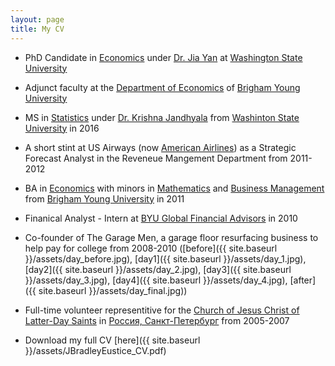 ```yaml
---
layout: page
title: My CV
---
```


* PhD Candidate in [Economics](http://ses.wsu.edu) under [Dr. Jia Yan](https://people.ses.wsu.edu/yan/) at [Washington State University](https://wsu.edu)
* Adjunct faculty at the [Department of Economics](http://ses.wsu.edu) of [Brigham Young University](https://www.byu.edu)
* MS in [Statistics](http://www.math.wsu.edu) under [Dr. Krishna Jandhyala](http://www.math.wsu.edu/faculty/jand/welcome.php) from [Washinton State University](https://wsu.edu) in 2016
* A short stint at US Airways (now [American Airlines](https://www.aa.com/)) as a Strategic Forecast Analyst in the Reveneue Mangement Department from 2011-2012
* BA in [Economics](https://economics.byu.edu) with minors in [Mathematics](https://math.byu.edu) and [Business Management](https://marriottschool.byu.edu) from [Brigham Young University](https://www.byu.edu) in 2011
* Finanical Analyst - Intern at [BYU Global Financial Advisors](https://www.linkedin.com/company/byu-global-financial-advisors/) in 2010
* Co-founder of The Garage Men, a garage floor resurfacing business to help pay for college from 2008-2010 ([before]({{ site.baseurl }}/assets/day_before.jpg), [day1]({{ site.baseurl }}/assets/day_1.jpg), [day2]({{ site.baseurl }}/assets/day_2.jpg), [day3]({{ site.baseurl }}/assets/day_3.jpg), [day4]({{ site.baseurl }}/assets/day_4.jpg), [after]({{ site.baseurl }}/assets/day_final.jpg))
* Full-time volunteer representitive for the [Church of Jesus Christ of Latter-Day Saints](https://www.lds.org/?lang=eng) in [Россия, Санкт-Петербург](http://www.lds.ru) from 2005-2007

* Download my full CV [here]({{ site.baseurl }}/assets/JBradleyEustice_CV.pdf)
